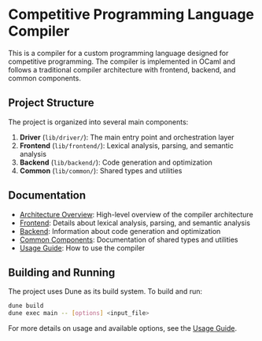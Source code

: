 # Competitive Programming Language Compiler

This is a compiler for a custom programming language designed for competitive programming. The compiler is implemented in OCaml and follows a traditional compiler architecture with frontend, backend, and common components.

## Project Structure

The project is organized into several main components:

1. **Driver** (`lib/driver/`): The main entry point and orchestration layer
2. **Frontend** (`lib/frontend/`): Lexical analysis, parsing, and semantic analysis
3. **Backend** (`lib/backend/`): Code generation and optimization
4. **Common** (`lib/common/`): Shared types and utilities

## Documentation

- [Architecture Overview](architecture.md): High-level overview of the compiler architecture
- [Frontend](frontend.md): Details about lexical analysis, parsing, and semantic analysis
- [Backend](backend.md): Information about code generation and optimization
- [Common Components](common.md): Documentation of shared types and utilities
- [Usage Guide](usage.md): How to use the compiler

## Building and Running

The project uses Dune as its build system. To build and run:

```bash
dune build
dune exec main -- [options] <input_file>
```

For more details on usage and available options, see the [Usage Guide](usage.md). 